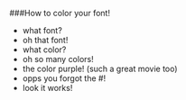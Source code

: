 ###How to color your font!

 * what font?
 * oh that font!
 * what color? 
 * oh so many colors!
 * the color purple! (such a great movie too)
 * opps you forgot the #!
 * look it works!
